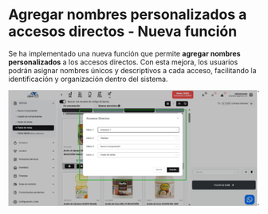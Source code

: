 # Agregar nombres personalizados a accesos directos - Nueva función

Se ha implementado una nueva función que permite **agregar nombres personalizados** a los accesos directos. Con esta mejora, los usuarios podrán asignar nombres únicos y descriptivos a cada acceso, facilitando la identificación y organización dentro del sistema.

![Accesos directos personalizados](img/accesos-directos-personalizados.png)

